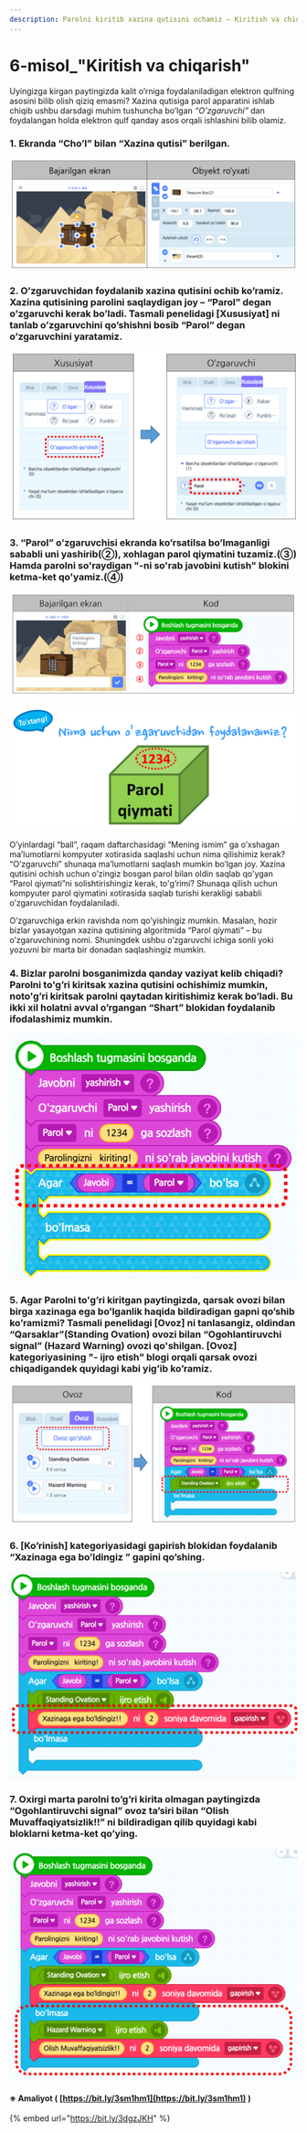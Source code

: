 ```yaml
---
description: Parolni kiritib xazina qutisıni ochamiz – Kiritish va chiqarish
---
```


# 6-misol\_"Kiritish va chiqarish"

Uyingizga kirgan paytingizda kalit o’rniga foydalaniladigan elektron qulfning asosini bilib olish qiziq emasmi? Xazina qutisiga parol apparatini ishlab chiqib ushbu darsdagi muhim tushuncha bo’lgan _“O’zgaruvchi”_ dan foydalangan holda elektron qulf qanday asos orqali ishlashini bilib olamiz.

### 1. Ekranda “Cho’l” bilan “Xazina qutisi” berilgan.

![](.gitbook/assets/006_001.png)

### 2. O’zgaruvchidan foydalanib xazina qutisini ochib ko’ramiz. Xazina qutisining parolini saqlaydigan joy – “Parol” degan o’zgaruvchi kerak bo’ladi. Tasmali penelidagi \[Xususiyat\] ni tanlab o’zgaruvchini qo’shishni bosib “Parol” degan o’zgaruvchini yaratamiz.

![](.gitbook/assets/006_002.png)

### 3. “Parol” o’zgaruvchisi ekranda ko’rsatilsa bo’lmaganligi sababli uni yashirib\(②\), xohlagan parol qiymatini tuzamiz.\(③\) Hamda parolni so'raydigan "-ni so'rab javobini kutish" blokini ketma-ket qo'yamiz.\(④\)

![](.gitbook/assets/006_003.png)

![](.gitbook/assets/006_004.png)

O’yinlardagi “ball”, raqam daftarchasidagi “Mening ismim” ga o’xshagan ma’lumotlarni kompyuter xotirasida saqlashi uchun nima qilishimiz kerak? “O’zgaruvchi” shunaqa ma’lumotlarni saqlash mumkin bo’lgan joy. Xazina qutisini ochish uchun o’zingiz bosgan parol bilan oldin saqlab qo'ygan “Parol qiymati”ni solishtirishingiz kerak, to'g’rimi? Shunaqa qilish uchun kompyuter parol qiymatini xotirasida saqlab turishi kerakligi sababli o’zgaruvchidan foydalaniladi. 

O’zgaruvchiga erkin ravishda nom qo’yishingiz mumkin. Masalan, hozir bizlar yasayotgan xazina qutisining algoritmida “Parol qiymati” – bu o’zgaruvchining nomi. Shuningdek ushbu o’zgaruvchi ichiga sonli yoki yozuvni bir marta bir donadan saqlashingiz mumkin.

### 4. Bizlar parolni bosganimizda qanday vaziyat kelib chiqadi? Parolni to'g’ri kiritsak xazina qutisini ochishimiz mumkin, noto'g’ri kiritsak parolni qaytadan kiritishimiz kerak bo’ladi. Bu ikki xil holatni avval o’rgangan “Shart” blokidan foydalanib ifodalashimiz mumkin.

![](.gitbook/assets/006_005.png)

### 5. Agar Parolni to'g’ri kiritgan paytingizda, qarsak ovozi bilan birga xazinaga ega bo’lganlik haqida bildiradigan gapni qo’shib ko’ramizmi? Tasmali penelidagi \[Ovoz\] ni tanlasangiz, oldindan “Qarsaklar”\(Standing Ovation\) ovozi bilan “Ogohlantiruvchi signal” \(Hazard Warning\) ovozi qo'shilgan. \[Ovoz\] kategoriyasining "- ijro etish" blogi orqali qarsak ovozi chiqadigandek quyidagi kabi yig’ib ko’ramiz.

![](.gitbook/assets/006_006.png)

### 6. \[Ko’rinish\] kategoriyasidagi gapirish blokidan foydalanib “Xazinaga ega bo’ldingiz ” gapini qo’shing.

![](.gitbook/assets/006_007.png)

### 7. Oxirgi marta parolni to’g’ri kirita olmagan paytingizda “Ogohlantiruvchi signal” ovoz ta’siri bilan “Olish Muvaffaqiyatsizlik!!” ni bildiradigan qilib quyidagi kabi bloklarni ketma-ket qo’ying.

![](.gitbook/assets/006_008.png)

#### ※ Amaliyot \( [https://bit.ly/3sm1hm1](https://bit.ly/3sm1hm1) \)

{% embed url="https://bit.ly/3dgzJKH" %}



